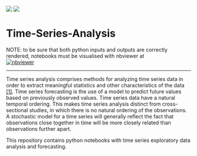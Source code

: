 ![](https://img.shields.io/badge/jupyter%20notebook-100%25-blue)
![](https://img.shields.io/badge/last%20commit-march-brightgreen)

# Time-Series-Analysis
NOTE: to be sure that both python inputs and outputs are correctly rendered, notebooks must be visualised with nbviewer at <br>
[![nbviewer](https://img.shields.io/badge/view%20in-nbviewer-orange)](https://nbviewer.org/github/lorenzogalata/Time-Series-Analysis/tree/main/)

---

Time series analysis comprises methods for analyzing time series data in order to extract meaningful statistics and other characteristics of the data 
[[1]](https://en.wikipedia.org/wiki/Time_series). Time series forecasting is the use of a model to predict future values based on previously observed values. Time series data have a natural temporal ordering. This makes time series analysis distinct from cross-sectional studies, in which there is no natural ordering of 
the observations. A stochastic model for a time series will generally reflect the fact that observations close together in time will be more closely related than observations further apart.

This repository contains python notebooks with time series exploratory data analysis and forecasting. 
